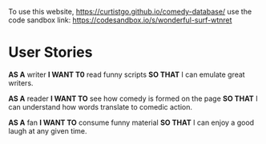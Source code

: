 To use this website,
https://curtistgo.github.io/comedy-database/
use the code sandbox link:
https://codesandbox.io/s/wonderful-surf-wtnret

# User Stories

**AS A** writer **I WANT T0** read funny scripts **SO THAT** I can emulate great writers.

**AS A** reader **I WANT TO** see how comedy is formed on the page **SO THAT** I can understand how words translate to comedic action.

**AS A** fan **I WANT TO** consume funny material **SO THAT** I can enjoy a good laugh at any given time.
